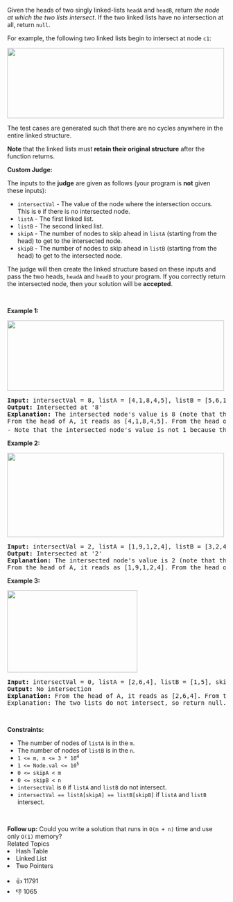 <p>Given the heads of two singly linked-lists <code>headA</code> and <code>headB</code>, return <em>the node at which the two lists intersect</em>. If the two linked lists have no intersection at all, return <code>null</code>.</p>

<p>For example, the following two linked lists begin to intersect at node <code>c1</code>:</p> 
<img alt="" src="https://assets.leetcode.com/uploads/2021/03/05/160_statement.png" style="width: 500px; height: 162px;" /> 
<p>The test cases are generated such that there are no cycles anywhere in the entire linked structure.</p>

<p><strong>Note</strong> that the linked lists must <strong>retain their original structure</strong> after the function returns.</p>

<p><strong>Custom Judge:</strong></p>

<p>The inputs to the <strong>judge</strong> are given as follows (your program is <strong>not</strong> given these inputs):</p>

<ul> 
 <li><code>intersectVal</code> - The value of the node where the intersection occurs. This is <code>0</code> if there is no intersected node.</li> 
 <li><code>listA</code> - The first linked list.</li> 
 <li><code>listB</code> - The second linked list.</li> 
 <li><code>skipA</code> - The number of nodes to skip ahead in <code>listA</code> (starting from the head) to get to the intersected node.</li> 
 <li><code>skipB</code> - The number of nodes to skip ahead in <code>listB</code> (starting from the head) to get to the intersected node.</li> 
</ul>

<p>The judge will then create the linked structure based on these inputs and pass the two heads, <code>headA</code> and <code>headB</code> to your program. If you correctly return the intersected node, then your solution will be <strong>accepted</strong>.</p>

<p>&nbsp;</p> 
<p><strong class="example">Example 1:</strong></p> 
<img alt="" src="https://assets.leetcode.com/uploads/2021/03/05/160_example_1_1.png" style="width: 500px; height: 162px;" /> 
<pre>
<strong>Input:</strong> intersectVal = 8, listA = [4,1,8,4,5], listB = [5,6,1,8,4,5], skipA = 2, skipB = 3
<strong>Output:</strong> Intersected at '8'
<strong>Explanation:</strong> The intersected node's value is 8 (note that this must not be 0 if the two lists intersect).
From the head of A, it reads as [4,1,8,4,5]. From the head of B, it reads as [5,6,1,8,4,5]. There are 2 nodes before the intersected node in A; There are 3 nodes before the intersected node in B.
- Note that the intersected node's value is not 1 because the nodes with value 1 in A and B (2<sup>nd</sup> node in A and 3<sup>rd</sup> node in B) are different node references. In other words, they point to two different locations in memory, while the nodes with value 8 in A and B (3<sup>rd</sup> node in A and 4<sup>th</sup> node in B) point to the same location in memory.
</pre>

<p><strong class="example">Example 2:</strong></p> 
<img alt="" src="https://assets.leetcode.com/uploads/2021/03/05/160_example_2.png" style="width: 500px; height: 194px;" /> 
<pre>
<strong>Input:</strong> intersectVal = 2, listA = [1,9,1,2,4], listB = [3,2,4], skipA = 3, skipB = 1
<strong>Output:</strong> Intersected at '2'
<strong>Explanation:</strong> The intersected node's value is 2 (note that this must not be 0 if the two lists intersect).
From the head of A, it reads as [1,9,1,2,4]. From the head of B, it reads as [3,2,4]. There are 3 nodes before the intersected node in A; There are 1 node before the intersected node in B.
</pre>

<p><strong class="example">Example 3:</strong></p> 
<img alt="" src="https://assets.leetcode.com/uploads/2021/03/05/160_example_3.png" style="width: 300px; height: 189px;" /> 
<pre>
<strong>Input:</strong> intersectVal = 0, listA = [2,6,4], listB = [1,5], skipA = 3, skipB = 2
<strong>Output:</strong> No intersection
<strong>Explanation:</strong> From the head of A, it reads as [2,6,4]. From the head of B, it reads as [1,5]. Since the two lists do not intersect, intersectVal must be 0, while skipA and skipB can be arbitrary values.
Explanation: The two lists do not intersect, so return null.
</pre>

<p>&nbsp;</p> 
<p><strong>Constraints:</strong></p>

<ul> 
 <li>The number of nodes of <code>listA</code> is in the <code>m</code>.</li> 
 <li>The number of nodes of <code>listB</code> is in the <code>n</code>.</li> 
 <li><code>1 &lt;= m, n &lt;= 3 * 10<sup>4</sup></code></li> 
 <li><code>1 &lt;= Node.val &lt;= 10<sup>5</sup></code></li> 
 <li><code>0 &lt;= skipA &lt;&nbsp;m</code></li> 
 <li><code>0 &lt;= skipB &lt;&nbsp;n</code></li> 
 <li><code>intersectVal</code> is <code>0</code> if <code>listA</code> and <code>listB</code> do not intersect.</li> 
 <li><code>intersectVal == listA[skipA] == listB[skipB]</code> if <code>listA</code> and <code>listB</code> intersect.</li> 
</ul>

<p>&nbsp;</p> 
<strong>Follow up:</strong> Could you write a solution that runs in 
<code>O(m + n)</code> time and use only 
<code>O(1)</code> memory?

<div><div>Related Topics</div><div><li>Hash Table</li><li>Linked List</li><li>Two Pointers</li></div></div><br><div><li>👍 11791</li><li>👎 1065</li></div>